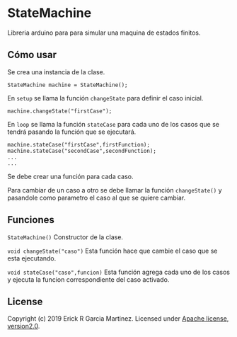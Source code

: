 # StateMachine
Libreria arduino para para simular una maquina de estados finitos.

## Cómo usar
Se crea una instancia de la clase.

```
StateMachine machine = StateMachine();
```

En `setup` se llama la función `changeState` para definir el caso inicial.

```
machine.changeState("firstCase");
```

En `loop` se llama la función `stateCase` para cada uno de los casos que se tendrá pasando la función que se ejecutará.

```
machine.stateCase("firstCase",firstFunction);
machine.stateCase("secondCase",secondFunction);
...
...
```

Se debe crear una función para cada caso.

Para cambiar de un caso a otro se debe llamar la función `changeState()` y pasandole como parametro el caso al que se quiere cambiar.

## Funciones
```StateMachine()```
Constructor de la clase.

```void changeState("caso")```
Esta función hace que cambie el caso que se esta ejecutando.

```void stateCase("caso",funcion)```
Esta función agrega cada uno de los casos y ejecuta la funcion correspondiente del caso activado.

## License
Copyright (c) 2019 Erick R Garcia Martinez.
Licensed under [Apache license, version2.0](LICENSE).
